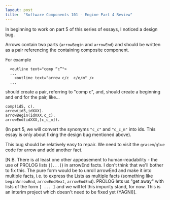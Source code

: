 ```yaml
---
layout: post
title:  "Software Components 101 - Engine Part 4 Review"
---
```

In beginning to work on part 5 of this series of essays, I noticed a design bug.

Arrows contain two parts (`arrowBegin` and `arrowEnd`) and should be written as a pair referencing the containing composite component.

For example
```
  <outline text="comp “c”">
  ...
    <outline text="arrow c/c  c/e/m" />
  ...
```

should create a pair, referring to "comp c", and, should create a beginning and end for the pair, like...
```
comp(id5, c).
arrow(id5,idXXX).
arrowBegin(idXXX,c_c).
arrowEnd(idXXX,[c_c_m]).
```

(In part 5, we will convert the synonyms `"c_c"` and `"c_c_m"` into ids.  This essay is only about fixing the design bug mentioned above).

This bug should be relatively easy to repair.  We need to visit the `grasem`/`glue` code for arrow and add another fact.

[N.B. There is at least one other appeasement to human-readability - the use of PROLOG lists (`[...]`) in arrowEnd facts.  I don't think that we'll bother to fix this.  The pure form would be to unroll arrowEnd and make it into multiple facts, i.e. to express the Lists as multiple facts (something like `beginArrowEnd`, `arrowEndNext`, `arrowEndEnd`). PROLOG lets us "get away" with lists of the form `[ ... ]` and we will let this impurity stand, for now.  This is an interim project which doesn't need to be fixed yet (YAGNI)].

<script src="https://utteranc.es/client.js" 
        repo="guitarvydas/guitarvydas.github.io" 
        issue-term="pathname" 
        theme="github-light" 
        crossorigin="anonymous" 
        async> 
</script> 
